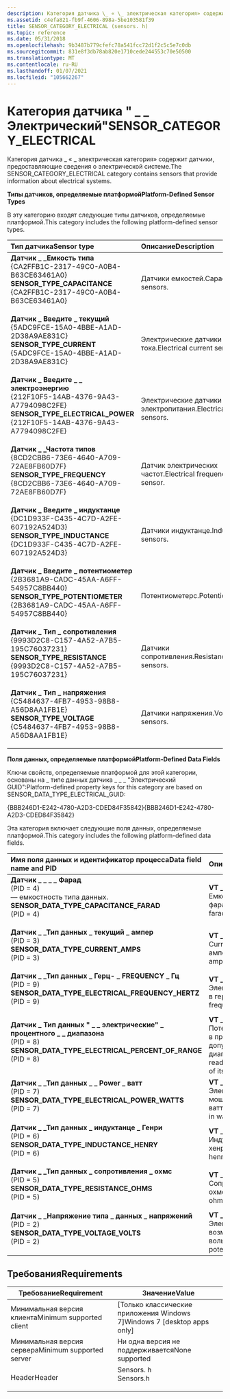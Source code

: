 ```yaml
---
description: Категория датчика \_ « \_ электрическая категория» содержит датчики, предоставляющие сведения о электрической системе.
ms.assetid: c4efa821-fb9f-4606-898a-5be103581f39
title: SENSOR_CATEGORY_ELECTRICAL (sensors. h)
ms.topic: reference
ms.date: 05/31/2018
ms.openlocfilehash: 9b3487b779cfefc78a541fcc72d1f2c5c5e7c0db
ms.sourcegitcommit: 831e8f3db78ab820e1710cede244553c70e50500
ms.translationtype: MT
ms.contentlocale: ru-RU
ms.lasthandoff: 01/07/2021
ms.locfileid: "105662267"
---
```

# <a name="sensor_category_electrical"></a><span data-ttu-id="63b9e-103">Категория датчика " \_ \_ Электрический"</span><span class="sxs-lookup"><span data-stu-id="63b9e-103">SENSOR\_CATEGORY\_ELECTRICAL</span></span>

<span data-ttu-id="63b9e-104">Категория датчика \_ « \_ электрическая категория» содержит датчики, предоставляющие сведения о электрической системе.</span><span class="sxs-lookup"><span data-stu-id="63b9e-104">The SENSOR\_CATEGORY\_ELECTRICAL category contains sensors that provide information about electrical systems.</span></span>

<span data-ttu-id="63b9e-105">**Типы датчиков, определяемые платформой**</span><span class="sxs-lookup"><span data-stu-id="63b9e-105">**Platform-Defined Sensor Types**</span></span>

<span data-ttu-id="63b9e-106">В эту категорию входят следующие типы датчиков, определяемые платформой.</span><span class="sxs-lookup"><span data-stu-id="63b9e-106">This category includes the following platform-defined sensor types.</span></span>



| <span data-ttu-id="63b9e-107">Тип датчика</span><span class="sxs-lookup"><span data-stu-id="63b9e-107">Sensor type</span></span>                                                                                                                                                                                                                                                                                              | <span data-ttu-id="63b9e-108">Описание</span><span class="sxs-lookup"><span data-stu-id="63b9e-108">Description</span></span>                             |
|:---------------------------------------------------------------------------------------------------------------------------------------------------------------------------------------------------------------------------------------------------------------------------------------------------------|:----------------------------------------|
| <span id="SENSOR_TYPE_CAPACITANCE"></span><span id="sensor_type_capacitance"></span><dl> <span data-ttu-id="63b9e-109"><dt>**Датчик \_ \_Емкость типа**</dt> <dt>{CA2FFB1C-2317-49C0-A0B4-B63CE63461A0}</dt></span><span class="sxs-lookup"><span data-stu-id="63b9e-109"><dt>**SENSOR\_TYPE\_CAPACITANCE**</dt> <dt>{CA2FFB1C-2317-49C0-A0B4-B63CE63461A0}</dt></span></span> </dl>                 | <span data-ttu-id="63b9e-110">Датчики емкостей.</span><span class="sxs-lookup"><span data-stu-id="63b9e-110">Capacitance sensors.</span></span><br/>         |
| <span id="SENSOR_TYPE_CURRENT"></span><span id="sensor_type_current"></span><dl> <span data-ttu-id="63b9e-111"><dt>**Датчик \_ Введите \_ текущий**</dt> <dt>{5ADC9FCE-15A0-4BBE-A1AD-2D38A9AE831C}</dt></span><span class="sxs-lookup"><span data-stu-id="63b9e-111"><dt>**SENSOR\_TYPE\_CURRENT**</dt> <dt>{5ADC9FCE-15A0-4BBE-A1AD-2D38A9AE831C}</dt></span></span> </dl>                             | <span data-ttu-id="63b9e-112">Электрические датчики тока.</span><span class="sxs-lookup"><span data-stu-id="63b9e-112">Electrical current sensors.</span></span><br/>  |
| <span id="SENSOR_TYPE_ELECTRICAL_POWER"></span><span id="sensor_type_electrical_power"></span><dl> <span data-ttu-id="63b9e-113"><dt>**Датчик \_ Введите \_ \_ электроэнергию**</dt> <dt>{212F10F5-14AB-4376-9A43-A7794098C2FE}</dt></span><span class="sxs-lookup"><span data-stu-id="63b9e-113"><dt>**SENSOR\_TYPE\_ELECTRICAL\_POWER**</dt> <dt>{212F10F5-14AB-4376-9A43-A7794098C2FE}</dt></span></span> </dl> | <span data-ttu-id="63b9e-114">Электрические датчики электропитания.</span><span class="sxs-lookup"><span data-stu-id="63b9e-114">Electrical power sensors.</span></span><br/>    |
| <span id="SENSOR_TYPE_FREQUENCY"></span><span id="sensor_type_frequency"></span><dl> <span data-ttu-id="63b9e-115"><dt>**Датчик \_ \_Частота типов**</dt> <dt>{8CD2CBB6-73E6-4640-A709-72AE8FB60D7F}</dt></span><span class="sxs-lookup"><span data-stu-id="63b9e-115"><dt>**SENSOR\_TYPE\_FREQUENCY**</dt> <dt>{8CD2CBB6-73E6-4640-A709-72AE8FB60D7F}</dt></span></span> </dl>                       | <span data-ttu-id="63b9e-116">Датчик электрических частот.</span><span class="sxs-lookup"><span data-stu-id="63b9e-116">Electrical frequency sensor.</span></span><br/> |
| <span id="SENSOR_TYPE_INDUCTANCE"></span><span id="sensor_type_inductance"></span><dl> <span data-ttu-id="63b9e-117"><dt>**Датчик \_ Введите \_ индуктанце**</dt> <dt>{DC1D933F-C435-4C7D-A2FE-607192A524D3}</dt></span><span class="sxs-lookup"><span data-stu-id="63b9e-117"><dt>**SENSOR\_TYPE\_INDUCTANCE**</dt> <dt>{DC1D933F-C435-4C7D-A2FE-607192A524D3}</dt></span></span> </dl>                    | <span data-ttu-id="63b9e-118">Датчики индуктанце.</span><span class="sxs-lookup"><span data-stu-id="63b9e-118">Inductance sensors.</span></span><br/>          |
| <span id="SENSOR_TYPE_POTENTIOMETER"></span><span id="sensor_type_potentiometer"></span><dl> <span data-ttu-id="63b9e-119"><dt>**Датчик \_ Введите \_ потентиометер**</dt> <dt>{2B3681A9-CADC-45AA-A6FF-54957C8BB440}</dt></span><span class="sxs-lookup"><span data-stu-id="63b9e-119"><dt>**SENSOR\_TYPE\_POTENTIOMETER**</dt> <dt>{2B3681A9-CADC-45AA-A6FF-54957C8BB440}</dt></span></span> </dl>           | <span data-ttu-id="63b9e-120">Потентиометерс.</span><span class="sxs-lookup"><span data-stu-id="63b9e-120">Potentiometers.</span></span><br/>              |
| <span id="SENSOR_TYPE_RESISTANCE"></span><span id="sensor_type_resistance"></span><dl> <span data-ttu-id="63b9e-121"><dt>**Датчик \_ Тип \_ сопротивления**</dt> <dt>{9993D2C8-C157-4A52-A7B5-195C76037231}</dt></span><span class="sxs-lookup"><span data-stu-id="63b9e-121"><dt>**SENSOR\_TYPE\_RESISTANCE**</dt> <dt>{9993D2C8-C157-4A52-A7B5-195C76037231}</dt></span></span> </dl>                    | <span data-ttu-id="63b9e-122">Датчики сопротивления.</span><span class="sxs-lookup"><span data-stu-id="63b9e-122">Resistance sensors.</span></span><br/>          |
| <span id="SENSOR_TYPE_VOLTAGE"></span><span id="sensor_type_voltage"></span><dl> <span data-ttu-id="63b9e-123"><dt>**Датчик \_ Тип \_ напряжения**</dt> <dt>{C5484637-4FB7-4953-98B8-A56D8AA1FB1E}</dt></span><span class="sxs-lookup"><span data-stu-id="63b9e-123"><dt>**SENSOR\_TYPE\_VOLTAGE**</dt> <dt>{C5484637-4FB7-4953-98B8-A56D8AA1FB1E}</dt></span></span> </dl>                             | <span data-ttu-id="63b9e-124">Датчики напряжения.</span><span class="sxs-lookup"><span data-stu-id="63b9e-124">Voltage sensors.</span></span><br/>             |



<span data-ttu-id="63b9e-125">**Поля данных, определяемые платформой**</span><span class="sxs-lookup"><span data-stu-id="63b9e-125">**Platform-Defined Data Fields**</span></span>

<span data-ttu-id="63b9e-126">Ключи свойств, определяемые платформой для этой категории, основаны на \_ типе данных датчика \_ \_ \_ "Электрический GUID":</span><span class="sxs-lookup"><span data-stu-id="63b9e-126">Platform-defined property keys for this category are based on SENSOR\_DATA\_TYPE\_ELECTRICAL\_GUID:</span></span>

<span data-ttu-id="63b9e-127">{BBB246D1-E242-4780-A2D3-CDED84F35842}</span><span class="sxs-lookup"><span data-stu-id="63b9e-127">{BBB246D1-E242-4780-A2D3-CDED84F35842}</span></span>

<span data-ttu-id="63b9e-128">Эта категория включает следующие поля данных, определяемые платформой.</span><span class="sxs-lookup"><span data-stu-id="63b9e-128">This category includes the following platform-defined data fields.</span></span>



| <span data-ttu-id="63b9e-129">Имя поля данных и идентификатор процесса</span><span class="sxs-lookup"><span data-stu-id="63b9e-129">Data field name and PID</span></span>                                                                                                                                                                                                                                                                                                         | <span data-ttu-id="63b9e-130">Описание</span><span class="sxs-lookup"><span data-stu-id="63b9e-130">Description</span></span>                                                                                   |
|:--------------------------------------------------------------------------------------------------------------------------------------------------------------------------------------------------------------------------------------------------------------------------------------------------------------------------------|:----------------------------------------------------------------------------------------------|
| <span id="SENSOR_DATA_TYPE_CAPACITANCE_FARAD"></span><span id="sensor_data_type_capacitance_farad"></span><dl> <span data-ttu-id="63b9e-131"><dt>**Датчик \_ \_ \_ \_ Фарад**</dt> <dt>(PID = 4)</dt> — емкостность типа данных.</span><span class="sxs-lookup"><span data-stu-id="63b9e-131"><dt>**SENSOR\_DATA\_TYPE\_CAPACITANCE\_FARAD**</dt> <dt> (PID = 4) </dt></span></span> </dl>                                | <span data-ttu-id="63b9e-132">**VT \_ R8**</span><span class="sxs-lookup"><span data-stu-id="63b9e-132">**VT\_R8**</span></span><br/> <span data-ttu-id="63b9e-133">Емкостность в фарадс.</span><span class="sxs-lookup"><span data-stu-id="63b9e-133">Capacitance in farads.</span></span><br/>                                       |
| <span id="SENSOR_DATA_TYPE_CURRENT_AMPS"></span><span id="sensor_data_type_current_amps"></span><dl> <span data-ttu-id="63b9e-134"><dt>**Датчик \_ \_Тип данных \_ текущий \_ ампер**</dt> <dt>(PID = 3)</dt></span><span class="sxs-lookup"><span data-stu-id="63b9e-134"><dt>**SENSOR\_DATA\_TYPE\_CURRENT\_AMPS**</dt> <dt>(PID = 3) </dt></span></span> </dl>                                                | <span data-ttu-id="63b9e-135">**VT \_ R8**</span><span class="sxs-lookup"><span data-stu-id="63b9e-135">**VT\_R8**</span></span><br/> <span data-ttu-id="63b9e-136">Current в амперес.</span><span class="sxs-lookup"><span data-stu-id="63b9e-136">Current in amperes.</span></span><br/>                                          |
| <span id="SENSOR_DATA_TYPE_ELECTRICAL_FREQUENCY_HERTZ"></span><span id="sensor_data_type_electrical_frequency_hertz"></span><dl> <span data-ttu-id="63b9e-137"><dt>**Датчик \_ \_Тип данных \_ Герц- \_ FREQUENCY \_ Гц**</dt> <dt>(PID = 9)</dt></span><span class="sxs-lookup"><span data-stu-id="63b9e-137"><dt>**SENSOR\_DATA\_TYPE\_ELECTRICAL\_FREQUENCY\_HERTZ**</dt> <dt>(PID = 9) </dt></span></span> </dl>     | <span data-ttu-id="63b9e-138">**VT \_ R8**</span><span class="sxs-lookup"><span data-stu-id="63b9e-138">**VT\_R8**</span></span><br/> <span data-ttu-id="63b9e-139">Электрическая частота в герцах.</span><span class="sxs-lookup"><span data-stu-id="63b9e-139">Electrical frequency in hertz.</span></span><br/>                               |
| <span id="SENSOR_DATA_TYPE_ELECTRICAL_PERCENT_OF_RANGE"></span><span id="sensor_data_type_electrical_percent_of_range"></span><dl> <span data-ttu-id="63b9e-140"><dt>**Датчик \_ Тип данных " \_ \_ электрические" \_ процентного \_ \_ диапазона**</dt> <dt>(PID = 8)</dt></span><span class="sxs-lookup"><span data-stu-id="63b9e-140"><dt>**SENSOR\_DATA\_TYPE\_ELECTRICAL\_PERCENT\_OF\_RANGE**</dt> <dt>(PID = 8) </dt></span></span> </dl> | <span data-ttu-id="63b9e-141">**VT \_ R8**</span><span class="sxs-lookup"><span data-stu-id="63b9e-141">**VT\_R8**</span></span><br/> <span data-ttu-id="63b9e-142">Потентиометер чтение в процентах от допустимого диапазона.</span><span class="sxs-lookup"><span data-stu-id="63b9e-142">Potentiometer reading as a percentage of its possible range.</span></span><br/> |
| <span id="SENSOR_DATA_TYPE_ELECTRICAL_POWER_WATTS"></span><span id="sensor_data_type_electrical_power_watts"></span><dl> <span data-ttu-id="63b9e-143"><dt>**Датчик \_ \_Тип данных \_ \_ Power \_ ватт**</dt> <dt> (PID = 7)</dt></span><span class="sxs-lookup"><span data-stu-id="63b9e-143"><dt>**SENSOR\_DATA\_TYPE\_ELECTRICAL\_POWER\_WATTS**</dt> <dt> (PID = 7) </dt></span></span> </dl>                | <span data-ttu-id="63b9e-144">**VT \_ R8**</span><span class="sxs-lookup"><span data-stu-id="63b9e-144">**VT\_R8**</span></span><br/> <span data-ttu-id="63b9e-145">Электрическая мощность в ваттах.</span><span class="sxs-lookup"><span data-stu-id="63b9e-145">Electrical power in watts.</span></span><br/>                                   |
| <span id="SENSOR_DATA_TYPE_INDUCTANCE_HENRY"></span><span id="sensor_data_type_inductance_henry"></span><dl> <span data-ttu-id="63b9e-146"><dt>**Датчик \_ \_Тип данных \_ индуктанце \_ Генри**</dt> <dt>(PID = 6)</dt></span><span class="sxs-lookup"><span data-stu-id="63b9e-146"><dt>**SENSOR\_DATA\_TYPE\_INDUCTANCE\_HENRY**</dt> <dt>(PID = 6) </dt></span></span> </dl>                                    | <span data-ttu-id="63b9e-147">**VT \_ R8**</span><span class="sxs-lookup"><span data-stu-id="63b9e-147">**VT\_R8**</span></span><br/> <span data-ttu-id="63b9e-148">Индуктанце в хенриес.</span><span class="sxs-lookup"><span data-stu-id="63b9e-148">Inductance in henries.</span></span><br/>                                       |
| <span id="SENSOR_DATA_TYPE_RESISTANCE_OHMS"></span><span id="sensor_data_type_resistance_ohms"></span><dl> <span data-ttu-id="63b9e-149"><dt>**Датчик \_ \_Тип данных \_ сопротивления \_ охмс**</dt> <dt>(PID = 5)</dt></span><span class="sxs-lookup"><span data-stu-id="63b9e-149"><dt>**SENSOR\_DATA\_TYPE\_RESISTANCE\_OHMS**</dt> <dt>(PID = 5) </dt></span></span> </dl>                                       | <span data-ttu-id="63b9e-150">**VT \_ R8**</span><span class="sxs-lookup"><span data-stu-id="63b9e-150">**VT\_R8**</span></span><br/> <span data-ttu-id="63b9e-151">Сопротивление в охмс.</span><span class="sxs-lookup"><span data-stu-id="63b9e-151">Resistance in ohms.</span></span><br/>                                          |
| <span id="SENSOR_DATA_TYPE_VOLTAGE_VOLTS"></span><span id="sensor_data_type_voltage_volts"></span><dl> <span data-ttu-id="63b9e-152"><dt>**Датчик \_ \_Напряжение типа \_ данных \_ напряжений**</dt> <dt>(PID = 2)</dt></span><span class="sxs-lookup"><span data-stu-id="63b9e-152"><dt>**SENSOR\_DATA\_TYPE\_VOLTAGE\_VOLTS**</dt> <dt>(PID = 2) </dt></span></span> </dl>                                             | <span data-ttu-id="63b9e-153">**VT \_ R8**</span><span class="sxs-lookup"><span data-stu-id="63b9e-153">**VT\_R8**</span></span><br/> <span data-ttu-id="63b9e-154">Электрические возможности в вольтах.</span><span class="sxs-lookup"><span data-stu-id="63b9e-154">Electrical potential in volts.</span></span><br/>                               |



## <a name="requirements"></a><span data-ttu-id="63b9e-155">Требования</span><span class="sxs-lookup"><span data-stu-id="63b9e-155">Requirements</span></span>



| <span data-ttu-id="63b9e-156">Требование</span><span class="sxs-lookup"><span data-stu-id="63b9e-156">Requirement</span></span> | <span data-ttu-id="63b9e-157">Значение</span><span class="sxs-lookup"><span data-stu-id="63b9e-157">Value</span></span> |
|-------------------------------------|--------------------------------------------------------------------------------------|
| <span data-ttu-id="63b9e-158">Минимальная версия клиента</span><span class="sxs-lookup"><span data-stu-id="63b9e-158">Minimum supported client</span></span><br/> | <span data-ttu-id="63b9e-159">\[Только классические приложения Windows 7\]</span><span class="sxs-lookup"><span data-stu-id="63b9e-159">Windows 7 \[desktop apps only\]</span></span><br/>                                           |
| <span data-ttu-id="63b9e-160">Минимальная версия сервера</span><span class="sxs-lookup"><span data-stu-id="63b9e-160">Minimum supported server</span></span><br/> | <span data-ttu-id="63b9e-161">Ни одна версия не поддерживается</span><span class="sxs-lookup"><span data-stu-id="63b9e-161">None supported</span></span><br/>                                                            |
| <span data-ttu-id="63b9e-162">Header</span><span class="sxs-lookup"><span data-stu-id="63b9e-162">Header</span></span><br/>                   | <dl> <span data-ttu-id="63b9e-163"><dt>Sensors. h</dt></span><span class="sxs-lookup"><span data-stu-id="63b9e-163"><dt>Sensors.h</dt></span></span> </dl> |



 

 




